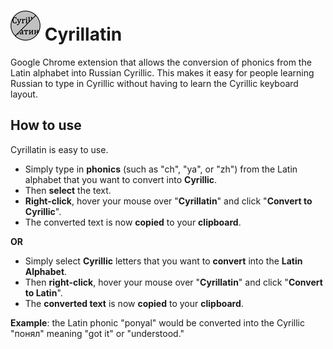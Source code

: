 # ![alt text](https://github.com/Gavin-TC/Cyrillatin/blob/rewrite/src/icons/logo2_48.png) Cyrillatin 
Google Chrome extension that allows the conversion of phonics from the Latin alphabet into Russian Cyrillic.
This makes it easy for people learning Russian to type in Cyrillic without having to learn the Cyrillic keyboard layout.

## How to use
Cyrillatin is easy to use. 
- Simply type in **phonics** (such as "ch", "ya", or "zh") from the Latin alphabet that you want to convert into **Cyrillic**.
- Then **select** the text.
- **Right-click**, hover your mouse over "**Cyrillatin**" and click "**Convert to Cyrillic**".
- The converted text is now **copied** to your **clipboard**.

**OR**
- Simply select **Cyrillic** letters that you want to **convert** into the **Latin Alphabet**.
- Then **right-click**, hover your mouse over "**Cyrillatin**" and click "**Convert to Latin**".
- The **converted text** is now **copied** to your **clipboard**.

**Example**: the Latin phonic "ponyal" would be converted into the Cyrillic "понял" meaning "got it" or "understood."
